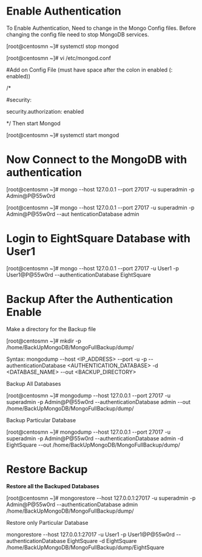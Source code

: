 # Enable Authentication

To Enable Authentication, Need to change in the Mongo Config files. Before changing the config file need to stop MongoDB services.

[root@centosmn ~]# systemctl stop mongod

[root@centosmn ~]# vi /etc/mongod.conf

#Add on Config File (must have space after the colon in enabled (: enabled))

/*

#security:

security.authorization: enabled

*/
Then start Mongod

[root@centosmn ~]# systemctl start mongod

# Now Connect to the MongoDB with authentication

[root@centosmn ~]# mongo --host 127.0.0.1 --port 27017 -u superadmin -p Admin@P@55w0rd

[root@centosmn ~]# mongo --host 127.0.0.1 --port 27017 -u superadmin -p Admin@P@55w0rd --aut
henticationDatabase admin


# Login to EightSquare Database with User1 

[root@centosmn ~]# mongo --host 127.0.0.1 --port 27017 -u User1 -p User1@P@55w0rd --authenticationDatabase EightSquare



# Backup After the Authentication Enable 

Make a directory for the Backup file 

[root@centosmn ~]# mkdir -p /home/BackUpMongoDB/MongoFullBackup/dump/

Syntax: mongodump --host <IP_ADDRESS> --port <PORT> -u <USERNAME> -p <PASSWORD> --authenticationDatabase <AUTHENTICATION_DATABASE> -d <DATABASE_NAME> --out <BACKUP_DIRECTORY>

Backup All Databases 

[root@centosmn ~]# mongodump --host 127.0.0.1 --port 27017 -u superadmin -p Admin@P@55w0rd --authenticationDatabase admin --out /home/BackUpMongoDB/MongoFullBackup/dump/

Backup Particular Database 

[root@centosmn ~]# mongodump --host 127.0.0.1 --port 27017 -u superadmin -p Admin@P@55w0rd --authenticationDatabase admin -d EightSquare --out /home/BackUpMongoDB/MongoFullBackup/dump/

# Restore Backup 

**Restore all the Backuped Databases**

[root@centosmn ~]# mongorestore --host 127.0.0.1:27017 -u superadmin -p Admin@P@55w0rd --authenticationDatabase admin /home/BackUpMongoDB/MongoFullBackup/dump/

Restore only Particular Database

mongorestore --host 127.0.0.1:27017 -u User1 -p User1@P@55w0rd --authenticationDatabase EightSquare -d EightSquare /home/BackUpMongoDB/MongoFullBackup/dump/EightSquare

